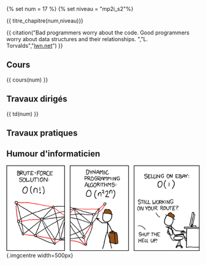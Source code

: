 {% set num = 17 %}
{% set niveau = "mp2i_s2"%}

{{ titre_chapitre(num,niveau)}}

{{ citation("Bad programmers worry about the code. Good programmers worry about data structures and their relationships.
","L. Torvalds","[lwn.net](https://lwn.net/Articles/193245/)") }}

## Cours

{{ cours(num) }}

## Travaux dirigés

{{ td(num) }}


## Travaux pratiques



## Humour d'informaticien

![tree](./Images/C17/travelling_salesman_problem.png){.imgcentre width=500px}
